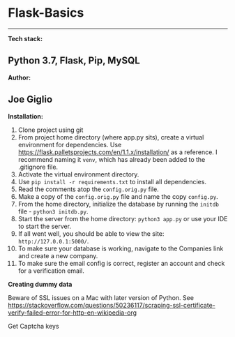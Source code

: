 # Flask-Basics
---
**Tech stack:**

Python 3.7, Flask, Pip, MySQL
---
**Author:**

Joe Giglio
---

**Installation:**

1.  Clone project using git
2.  From project home directory (where app.py sits), create a virtual environment for dependencies.  Use https://flask.palletsprojects.com/en/1.1.x/installation/ as a reference.  I recommend naming it `venv`, which has already been added to the .gitignore file.  
3.  Activate the virtual environment directory.  
4.  Use `pip install -r requirements.txt` to install all dependencies. 
5.  Read the comments atop the `config.orig.py` file. 
6.  Make a copy of the `config.orig.py` file and name the copy `config.py`.
7.  From the home directory, initialize the database by running the `initdb` file - `python3 initdb.py`.
8.  Start the server from the home directory: `python3 app.py` or use your IDE to start the server.
9.  If all went well, you should be able to view the site: `http://127.0.0.1:5000/`.
10.  To make sure your database is working, navigate to the Companies link and create a new company. 
11.  To make sure the email config is correct, register an account and check for a verification email.

**Creating dummy data**

Beware of SSL issues on a Mac with later version of Python.  See
https://stackoverflow.com/questions/50236117/scraping-ssl-certificate-verify-failed-error-for-http-en-wikipedia-org

Get Captcha keys


